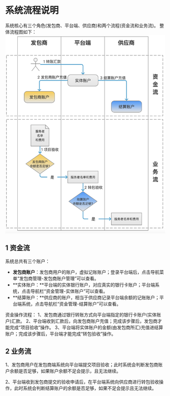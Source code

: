 # 系统流程说明

系统核心有三个角色(发包商、平台端、供应商)和两个流程(资金流和业务流)。
整体流程图如下：
<img src="../assets/xtlcsm1-1.png" width="520" align="middle" />

## 1 资金流

系统总共有三个账户：

- **发包商账户**：发包商用户的账户，虚拟记账账户；登录平台端后，点击导航菜单“发包商管理-发包商账户管理”可以查看。
- **实体账户：**平台端的实体银行账户，对应真实的银行卡账户；平台端系统，点击导航栏“资金管理-实体账户”可以查看。
- **结算账户：**供应商的账户，相当于供应商记录平台端余额的记账账户；平台端系统，点击导航栏“资金管理-结算账户”可以查看。

资金操作流程：
1、发包商通过银行转账方式向平台端指定的银行卡账户(实体账户)汇款。
2、平台端收到汇款后，向发包商账户充值；完成该步骤后，发包商才能完成“项目验收”操作。
3、平台端将实体账户的金额(由发包商所汇)充值进结算账户；完成该步骤后，平台端才能完成“转包验收”操作。

## 2 业务流

1、发包商用户在发包商端系统向平台端提交项目验收；此时系统会判断发包商账户余额是否足够，如果账户余额不足会提示，且无法继续。

2、平台端收到发包商提交的验收申请后，在平台端系统向供应商进行转包验收操作，此时系统会判断结算账户的余额是否足够，如果不足会提示且无法继续。
